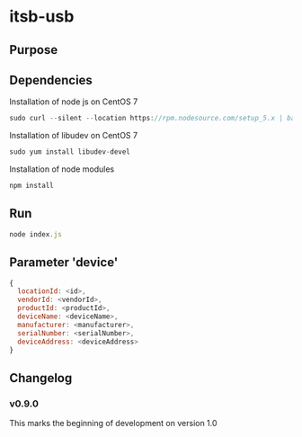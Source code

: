 # itsb-usb

## Purpose

## Dependencies

Installation of node js on CentOS 7
```javascript
sudo curl --silent --location https://rpm.nodesource.com/setup_5.x | bash -
```

Installation of libudev on CentOS 7
```javascript
sudo yum install libudev-devel
```

Installation of node modules
```javascript
npm install
```

## Run
```javascript
node index.js
```

## Parameter 'device'

```javascript
{
  locationId: <id>,
  vendorId: <vendorId>,
  productId: <productId>,
  deviceName: <deviceName>,
  manufacturer: <manufacturer>,
  serialNumber: <serialNumber>,
  deviceAddress: <deviceAddress>
}
```

## Changelog

### v0.9.0

This marks the beginning of development on version 1.0
